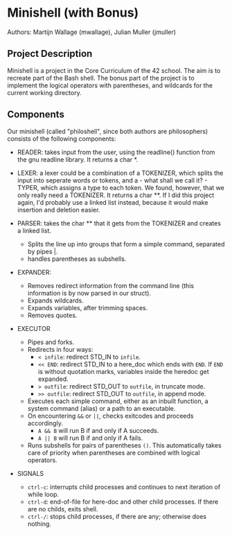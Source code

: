 # Minishell (with Bonus)

Authors: Martijn Wallage (mwallage), Julian Muller (jmuller)

## Project Description

Minishell is a project in the Core Curriculum of the 42 school. The aim is to recreate part of the Bash shell. 
The bonus part of the project is to implement the logical operators with parentheses, and wildcards for the current working directory.
 
## Components

Our minishell (called "philoshell", since both authors are philosophers) consists of the following components:
- READER: takes input from the user, using the readline() function from the gnu readline library. It returns a char *.
- LEXER: a lexer could be a combination of a TOKENIZER, which splits the input into seperate words or tokens, and a - what shall we call it? - TYPER, which assigns a type to each token.
We found, however, that we only really need a TOKENIZER. It returns a char **.
If I did this project again, I'd probably use a linked list instead, because it would make insertion and deletion easier.
- PARSER: takes the char ** that it gets from the TOKENIZER and creates a linked list.
	- Splits the line up into groups that form a simple command, separated by pipes |.
	- handles parentheses as subshells.
- EXPANDER:
	- Removes redirect information from the command line (this information is by now parsed in our struct).
	- Expands wildcards.
	- Expands variables, after trimming spaces.
	- Removes quotes.
- EXECUTOR
	- Pipes and forks.
	- Redirects in four ways: 
		- `< infile`: redirect STD_IN to `infile`.
		- `<< END`: redirect STD_IN to a here_doc which ends with `END`. If `END` is without quotation marks, variables inside the heredoc get expanded.
		- `> outfile`: redirect STD_OUT to `outfile`, in truncate mode.
		- `>> outfile`: redirect STD_OUT to `outfile`, in append mode.
	- Executes each simple command, either as an inbuilt function, a system command (alias) or a path to an executable.
	- On encountering `&&` or `||`, checks exitcodes and proceeds accordingly.
		- `A && B` will run B if and only if A succeeds.
		- `A || B` will run B if and only if A fails.
	- Runs subshells for pairs of parentheses `()`. This automatically takes care of priority when parentheses are combined with logical operators.

- SIGNALS
	- `ctrl-c`: interrupts child processes and continues to next iteration of while loop.
	- `ctrl-d`: end-of-file for here-doc and other child processes. If there are no childs, exits shell.
	- `ctrl-/`: stops child processes, if there are any; otherwise does nothing.
